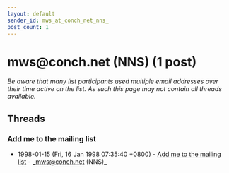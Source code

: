```yaml
---
layout: default
sender_id: mws_at_conch_net_nns_
post_count: 1
---
```


# mws<span>@</span>conch.net (NNS) (1 post)

_Be aware that many list participants used multiple email addresses over their time active on the list. As such this page may not contain all threads available._

## Threads

### Add me to the mailing list
+ 1998-01-15 (Fri, 16 Jan 1998 07:35:40 +0800) - [Add me to the mailing list](/archive/1998/01/ac4d28dd51c4423f10bca674164a955194f717b01c766b9651dfcf0cfd5d4e3b) - _mws@conch.net (NNS)_

